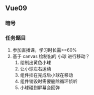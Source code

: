 ## Vue09

### 暗号

### 任务题目

1. 参加直播课，学习时长需>=60%
2. 基于 canvas 绘制出的 小球 进行移动？
   1. 绘制出黄色小球
   2. 让小球左右运动
   3. 组件挂在完成后小球在移动
   4. 组件销毁时需要删除循环侦听
   5. 小球碰到屏幕会回弹
